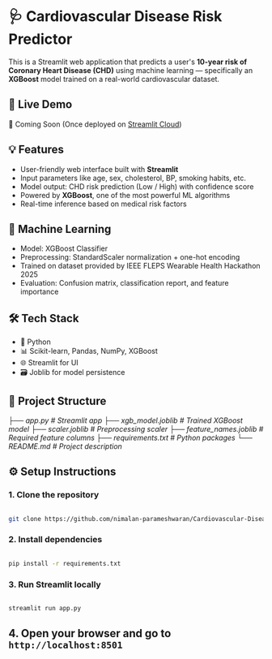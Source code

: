 # 🩺 Cardiovascular Disease Risk Predictor

This is a Streamlit web application that predicts a user's **10-year risk of Coronary Heart Disease (CHD)** using machine learning — specifically an **XGBoost** model trained on a real-world cardiovascular dataset.

## 🚀 Live Demo
🔗 Coming Soon (Once deployed on [Streamlit Cloud](https://streamlit.io/cloud))

## 💡 Features
- User-friendly web interface built with **Streamlit**
- Input parameters like age, sex, cholesterol, BP, smoking habits, etc.
- Model output: CHD risk prediction (Low / High) with confidence score
- Powered by **XGBoost**, one of the most powerful ML algorithms
- Real-time inference based on medical risk factors

## 🧠 Machine Learning
- Model: XGBoost Classifier
- Preprocessing: StandardScaler normalization + one-hot encoding
- Trained on dataset provided by IEEE FLEPS Wearable Health Hackathon 2025
- Evaluation: Confusion matrix, classification report, and feature importance

## 🛠️ Tech Stack
- 🐍 Python
- 📊 Scikit-learn, Pandas, NumPy, XGBoost
- 🌐 Streamlit for UI
- 🗃️ Joblib for model persistence

## 📁 Project Structure

*├── app.py # Streamlit app
├── xgb_model.joblib # Trained XGBoost model
├── scaler.joblib # Preprocessing scaler
├── feature_names.joblib # Required feature columns
├── requirements.txt # Python packages
└── README.md # Project description*

## ⚙️ Setup Instructions

### 1. Clone the repository
```bash

git clone https://github.com/nimalan-parameshwaran/Cardiovascular-Disease-Risk-Predictor.git

```
### 2. Install dependencies
```bash

pip install -r requirements.txt

```
### 3. Run Streamlit locally
```bash

streamlit run app.py

```
## 4. Open your browser and go to `http://localhost:8501`

